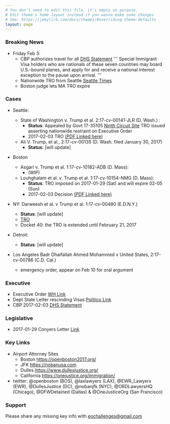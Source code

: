```yaml
---
# You don't need to edit this file, it's empty on purpose.
# Edit theme's home layout instead if you wanna make some changes
# See: https://jekyllrb.com/docs/themes/#overriding-theme-defaults
layout: page
---
```

### Breaking News
* Friday Feb 3:
  + CBP authorizes travel for all [DHS Statement][13]
'''
  Special Immigrant Visa holders who are nationals of these seven countries may board U.S.-bound planes, and apply for and receive a national interest exception to the pause upon arrival.
'''
  + Nationwide TRO from Seattle [Seattle Times][10]
  + Boston judge lets MA TRO expire 

### Cases
* Seattle: 
  + State of Washington v. Trump et al. 2:17-cv-00141-JLR (D. Wash.) :
    + **Status**: Appealed by Govt 17-35105 [Ninth Circuit Site][14]
                  TRO issued asserting nationwide restraint on Executive Order
    + 2017-02-03 TRO [(PDF Linked here)](../wdwa/2017-02-03_WDWA_TRO.pdf)
  + Ali V. Trump, et al., 2:17-cv-00135 (D. Wash. filed January 30, 2017)
    + **Status**: [will update]

* Boston 
  + Asgari v. Trump et al. 1:17-cv-10182-ADB (D. Mass):
    + (WIP)
  + Louhghalam et al. v. Trump et al. 1:17-cv-10154-NMG (D. Mass): 
    + **Status**: TRO imposed on 2017-01-29 (Sat) and will expire 02-05 (Sun)
    + 2017-02-03 Decision [(PDF Linked here)](../mad/2017_02_03_TRO.pdf)


* NY: Darweesh et al. v Trump et al. 1:17-cv-00480 (E.D.N.Y.)
  + **Status**: [will update]
  + [TRO](../edny1/2017_01_28_EDNY_TRO.pdf)
  + Docket 40: the TRO is extended until February 21, 2017 
* Detroit:
  + **Status**: [will update]
* Los Angeles Badr Dhaifallah Ahmed Mohammed v United States, 2:17-cv-00786 (C.D. Cal.)
  + emergency order, appear on Feb 10 for oral argument


### Executive
  + Executive Order [WH Link][11]
  + Dept State Letter rescinding Visas [Politico Link][12]
  + CBP 2017-02-03 [DHS Statement][13]

### Legislative
  + 2017-01-29 Conyers Letter [Link](http://www.politico.com/f/?id=00000159-ecf9-d2ce-adff-fdff24720001)

### Key Links
* Airport Attorney Sites
  * Boston <https://openboston2017.org/>
  * JFK  <https://nobanusa.com>
  * Dulles <https://www.dullesjustice.org/>
  * California <https://onejustice.org/immigration/>
* twitter: @openboston (BOS), @laxlawyers (LAX), @EWR_Lawyers (EWR), @DullesJustice (DC), @nobanjfk (NYC), @ORDLawyersHQ (Chicago), @DFWDetained (Dallas) & @OneJusticeOrg (San Francisco)

### Support
Please share any missing key info with eochallenges@gmail.com

[10]: http://www.seattletimes.com/seattle-news/politics/federal-judge-in-seattle-halts-trumps-immigration-order/
[11]: https://www.whitehouse.gov/the-press-office/2017/01/27/executive-order-protecting-nation-foreign-terrorist-entry-united-states
[12]: http://www.politico.com/f/?id=00000159-f6bd-d173-a959-ffff671a0001
[13]: https://www.dhs.gov/news/2017/02/03/statement-countries-currently-suspended-travel-united-states
[14]: https://www.ca9.uscourts.gov/content/view.php?pk_id=0000000860
[15]: https://en.wikipedia.org/wiki/Legal_challenges_to_Executive_Order_13769



